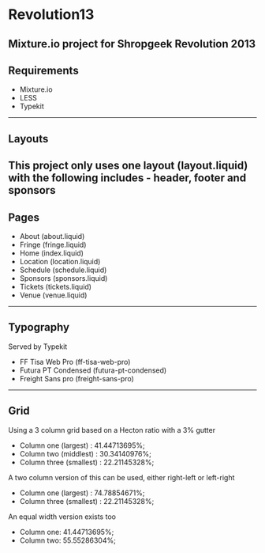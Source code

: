 Revolution13
============

Mixture.io project for Shropgeek Revolution 2013
---

## Requirements
- Mixture.io
- LESS
- Typekit
---

## Layouts
This project only uses one layout (layout.liquid) with the following includes - header, footer and sponsors
---

## Pages
- About (about.liquid)
- Fringe (fringe.liquid)
- Home (index.liquid)
- Location (location.liquid)
- Schedule (schedule.liquid)
- Sponsors (sponsors.liquid)
- Tickets (tickets.liquid)
- Venue (venue.liquid)
---

## Typography
Served by Typekit
- FF Tisa Web Pro (ff-tisa-web-pro)
- Futura PT Condensed (futura-pt-condensed)
- Freight Sans pro (freight-sans-pro)
---

## Grid	
Using a 3 column grid based on a Hecton ratio with a 3% gutter
- Column one (largest) : 41.44713695%;
- Column two (middlest) : 30.34140976%;
- Column three (smallest) : 22.21145328%;

A two column version of this can be used, either right-left or left-right
- Column one (largest) : 74.78854671%;
- Column three (smallest) : 22.21145328%;

An equal width version exists too
- Column one: 41.44713695%;
- Column two: 55.55286304%;

